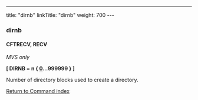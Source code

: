 ---
title: "dirnb"
linkTitle: "dirnb"
weight: 700
---<span id="dirnb"></span>

### dirnb

#### CFTRECV, RECV

*MVS only*

****[ DIRNB = n { <u>0</u>...999999 } ]****    

Number of directory blocks used to create a directory.

[Return to Command index](../../)
